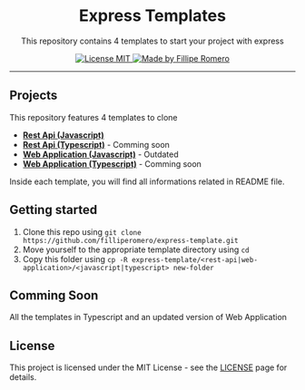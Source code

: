 <h1 align="center">Express Templates</h1>
<p align="center">This repository contains 4 templates to start your project with express</p>

<p align="center">
  <a href="https://opensource.org/licenses/MIT">
    <img src="https://img.shields.io/badge/License-MIT-blue.svg" alt="License MIT">
  </a>
  <a href="linkedin.com/in/filliperomero">
    <img alt="Made by Fillipe Romero" src="https://img.shields.io/badge/Made%20by-Fillipe%20Romero-blueviolet">
  </a>
</p>

<hr />

## Projects

This repository features 4 templates to clone

- [**Rest Api (Javascript)**](https://github.com/filliperomero/express-template/tree/master/rest-api/javascript)
- [**Rest Api (Typescript)**](https://github.com/filliperomero/express-template/tree/master/rest-api/typescript) - Comming soon
- [**Web Application (Javascript)**](https://github.com/filliperomero/express-template/tree/master/web-application/javascript) - Outdated
- [**Web Application (Typescript)**](https://github.com/filliperomero/express-template/tree/master/web-application/typescript) - Comming soon

Inside each template, you will find all informations related in README file.

## Getting started

1. Clone this repo using `git clone https://github.com/filliperomero/express-template.git`
2. Move yourself to the appropriate template directory using `cd`
3. Copy this folder using `cp -R express-template/<rest-api|web-application>/<javascript|typescript> new-folder`

## Comming Soon

All the templates in Typescript and an updated version of Web Application

## License

This project is licensed under the MIT License - see the [LICENSE](https://opensource.org/licenses/MIT) page for details.
